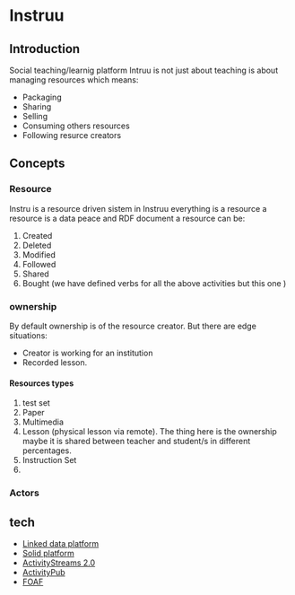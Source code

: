 # Instruu
## Introduction
Social teaching/learnig platform
Intruu is not just about teaching is about managing resources which means:
- Packaging
- Sharing
- Selling
- Consuming others resources
- Following resurce creators


## Concepts

### Resource
Instru is a resource driven sistem in Instruu everything is a resource a resource is a data peace and RDF document a resource can be:
1. Created
2. Deleted
3. Modified
4. Followed
5. Shared
6. Bought (we have defined verbs for all the above activities but this one )


### ownership
By default ownership is of the resource creator. But there are edge situations:
- Creator is working for an institution
- Recorded lesson.
#### Resources types

1. test set 
2. Paper
3. Multimedia
4. Lesson (physical lesson via remote). The thing here is the ownership maybe it is shared between teacher and student/s in different percentages.
5. Instruction Set
6. 
### Actors



## tech
- [Linked data platform](https://www.w3.org/TR/ldp/)
- [Solid platform](https://github.com/solid/solid-spec)
- [ActivityStreams 2.0](https://www.w3.org/ns/activitystreams)
- [ActivityPub](https://www.w3.org/TR/activitypub/)
- [FOAF](http://xmlns.com/foaf/spec/)